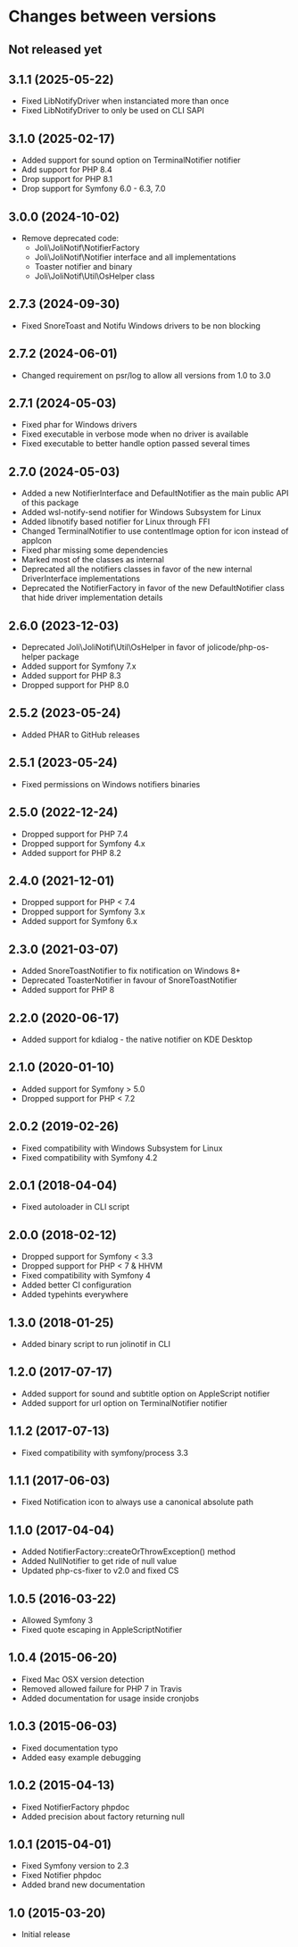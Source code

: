 # Changes between versions

## Not released yet

## 3.1.1 (2025-05-22)

* Fixed LibNotifyDriver when instanciated more than once
* Fixed LibNotifyDriver to only be used on CLI SAPI

## 3.1.0 (2025-02-17)

* Added support for sound option on TerminalNotifier notifier
* Add support for PHP 8.4
* Drop support for PHP 8.1
* Drop support for Symfony 6.0 - 6.3, 7.0

## 3.0.0 (2024-10-02)

* Remove deprecated code:
  * Joli\JoliNotif\NotifierFactory
  * Joli\JoliNotif\Notifier interface and all implementations
  * Toaster notifier and binary
  * Joli\JoliNotif\Util\OsHelper class

## 2.7.3 (2024-09-30)

* Fixed SnoreToast and Notifu Windows drivers to be non blocking

## 2.7.2 (2024-06-01)

* Changed requirement on psr/log to allow all versions from 1.0 to 3.0

## 2.7.1 (2024-05-03)

* Fixed phar for Windows drivers
* Fixed executable in verbose mode when no driver is available
* Fixed executable to better handle option passed several times

## 2.7.0 (2024-05-03)

* Added a new NotifierInterface and DefaultNotifier as the main public API of this package
* Added wsl-notify-send notifier for Windows Subsystem for Linux
* Added libnotify based notifier for Linux through FFI
* Changed TerminalNotifier to use contentImage option for icon instead of appIcon
* Fixed phar missing some dependencies
* Marked most of the classes as internal
* Deprecated all the notifiers classes in favor of the new internal DriverInterface implementations
* Deprecated the NotifierFactory in favor of the new DefaultNotifier class that hide driver implementation details

## 2.6.0 (2023-12-03)

* Deprecated Joli\JoliNotif\Util\OsHelper in favor of jolicode/php-os-helper package
* Added support for Symfony 7.x
* Added support for PHP 8.3
* Dropped support for PHP 8.0

## 2.5.2 (2023-05-24)

* Added PHAR to GitHub releases

## 2.5.1 (2023-05-24)

* Fixed permissions on Windows notifiers binaries

## 2.5.0 (2022-12-24)

* Dropped support for PHP 7.4
* Dropped support for Symfony 4.x
* Added support for PHP 8.2

## 2.4.0 (2021-12-01)

* Dropped support for PHP < 7.4
* Dropped support for Symfony 3.x
* Added support for Symfony 6.x

## 2.3.0 (2021-03-07)

* Added SnoreToastNotifier to fix notification on Windows 8+
* Deprecated ToasterNotifier in favour of SnoreToastNotifier
* Added support for PHP 8

## 2.2.0 (2020-06-17)

* Added support for kdialog - the native notifier on KDE Desktop

## 2.1.0 (2020-01-10)

* Added support for Symfony > 5.0
* Dropped support for PHP < 7.2

## 2.0.2 (2019-02-26)

* Fixed compatibility with Windows Subsystem for Linux
* Fixed compatibility with Symfony 4.2

## 2.0.1 (2018-04-04)

* Fixed autoloader in CLI script

## 2.0.0 (2018-02-12)

* Dropped support for Symfony < 3.3
* Dropped support for PHP < 7 & HHVM
* Fixed compatibility with Symfony 4
* Added better CI configuration
* Added typehints everywhere

## 1.3.0 (2018-01-25)

* Added binary script to run jolinotif in CLI

## 1.2.0 (2017-07-17)

* Added support for sound and subtitle option on AppleScript notifier
* Added support for url option on TerminalNotifier notifier

## 1.1.2 (2017-07-13)

* Fixed compatibility with symfony/process 3.3

## 1.1.1 (2017-06-03)

* Fixed Notification icon to always use a canonical absolute path

## 1.1.0 (2017-04-04)

* Added NotifierFactory::createOrThrowException() method
* Added NullNotifier to get ride of null value
* Updated php-cs-fixer to v2.0 and fixed CS

## 1.0.5 (2016-03-22)

* Allowed Symfony 3
* Fixed quote escaping in AppleScriptNotifier

## 1.0.4 (2015-06-20)

* Fixed Mac OSX version detection
* Removed allowed failure for PHP 7 in Travis
* Added documentation for usage inside cronjobs

## 1.0.3 (2015-06-03)

* Fixed documentation typo
* Added easy example debugging

## 1.0.2 (2015-04-13)

* Fixed NotifierFactory phpdoc
* Added precision about factory returning null

## 1.0.1 (2015-04-01)

* Fixed Symfony version to 2.3
* Fixed Notifier phpdoc
* Added brand new documentation

## 1.0 (2015-03-20)

* Initial release

